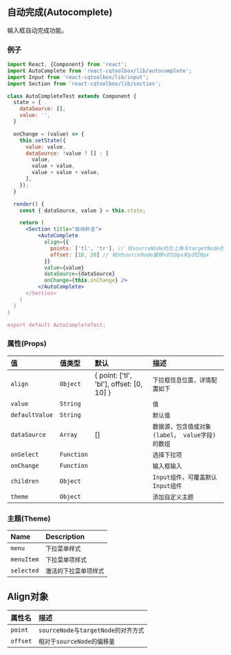## 自动完成(Autocomplete)

输入框自动完成功能。

### 例子

```jsx
import React, {Component} from 'react';
import AutoComplete from 'react-cqtoolbox/lib/autocomplete';
import Input from 'react-cqtoolbox/lib/input';
import Section from 'react-cqtoolbox/lib/section';

class AutoCompleteTest extends Component {
  state = {
    dataSource: [],
    value: '',
  }

  onChange = (value) => {
    this.setState({
      value: value,
      dataSource: !value ? [] : [
        value,
        value + value,
        value + value + value,
      ],
    });
  }

  render() {
    const { dataSource, value } = this.state;

    return (
      <Section title="自动补全">
          <AutoComplete
            align={{
              points: ['tl', 'tr'], // 将sourceNode的左上角与targetNode的右上角对齐
              offset: [10, 20] // 相对sourceNode偏移x的10px和y的20px
            }}
            value={value}
            dataSource={dataSource}
            onChange={this.onChange} />
          </AutoComplete>
      </Section>
    )
  }
}

export default AutoCompleteTest;
```

### 属性(Props)

值              | 值类型        | 默认                                       | 描述
:------------- | :--------- | :--------------------------------------- | :------------------------------
`align`        | `Object`   | { point: ['tl', 'bl'], offset: [0, 10] } | `下拉框信息位置，详情配置如下`
`value`        | `String`   |                                          | `值`
`defaultValue` | `String`   |                                          | `默认值`
`dataSource`   | `Array`    | []                                       | `数据源，包含值或对象(label， value字段)的数组`
`onSelect`     | `Function` |                                          | `选择下拉项`
`onChange`     | `Function` |                                          | `输入框输入`
`children`     | `Object`   |                                          | `Input组件，可覆盖默认Input组件`
`theme`        | `Object`   |                                          | `添加自定义主题`

### 主题(Theme)

Name       | Description
:--------- | :-----------
`menu`     | `下拉菜单样式`
`menuItem` | `下拉菜单项样式`
`selected` | `激活的下拉菜单项样式`

## Align对象

属性名      | 描述
:------- | :---------------------------
`point`  | `sourceNode与targetNode的对齐方式`
`offset` | `相对于sourceNode的偏移量`
